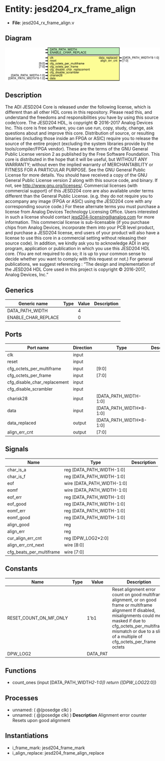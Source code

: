 # Entity: jesd204_rx_frame_align

- **File**: jesd204_rx_frame_align.v
## Diagram

![Diagram](jesd204_rx_frame_align.svg "Diagram")
## Description

The ADI JESD204 Core is released under the following license, which is
 different than all other HDL cores in this repository.
 Please read this, and understand the freedoms and responsibilities you have
 by using this source code/core.
 The JESD204 HDL, is copyright © 2016-2017 Analog Devices Inc.
 This core is free software, you can use run, copy, study, change, ask
 questions about and improve this core. Distribution of source, or resulting
 binaries (including those inside an FPGA or ASIC) require you to release the
 source of the entire project (excluding the system libraries provide by the
 tools/compiler/FPGA vendor). These are the terms of the GNU General Public
 License version 2 as published by the Free Software Foundation.
 This core  is distributed in the hope that it will be useful, but WITHOUT ANY
 WARRANTY; without even the implied warranty of MERCHANTABILITY or FITNESS FOR
 A PARTICULAR PURPOSE. See the GNU General Public License for more details.
 You should have received a copy of the GNU General Public License version 2
 along with this source code, and binary.  If not, see
 <http://www.gnu.org/licenses/>.
 Commercial licenses (with commercial support) of this JESD204 core are also
 available under terms different than the General Public License. (e.g. they
 do not require you to accompany any image (FPGA or ASIC) using the JESD204
 core with any corresponding source code.) For these alternate terms you must
 purchase a license from Analog Devices Technology Licensing Office. Users
 interested in such a license should contact jesd204-licensing@analog.com for
 more information. This commercial license is sub-licensable (if you purchase
 chips from Analog Devices, incorporate them into your PCB level product, and
 purchase a JESD204 license, end users of your product will also have a
 license to use this core in a commercial setting without releasing their
 source code).
 In addition, we kindly ask you to acknowledge ADI in any program, application
 or publication in which you use this JESD204 HDL core. (You are not required
 to do so; it is up to your common sense to decide whether you want to comply
 with this request or not.) For general publications, we suggest referencing :
 “The design and implementation of the JESD204 HDL Core used in this project
 is copyright © 2016-2017, Analog Devices, Inc.”
 
## Generics

| Generic name        | Type | Value | Description |
| ------------------- | ---- | ----- | ----------- |
| DATA_PATH_WIDTH     |      | 4     |             |
| ENABLE_CHAR_REPLACE |      | 0     |             |
## Ports

| Port name                    | Direction | Type                    | Description |
| ---------------------------- | --------- | ----------------------- | ----------- |
| clk                          | input     |                         |             |
| reset                        | input     |                         |             |
| cfg_octets_per_multiframe    | input     | [9:0]                   |             |
| cfg_octets_per_frame         | input     | [7:0]                   |             |
| cfg_disable_char_replacement | input     |                         |             |
| cfg_disable_scrambler        | input     |                         |             |
| charisk28                    | input     | [DATA_PATH_WIDTH-1:0]   |             |
| data                         | input     | [DATA_PATH_WIDTH*8-1:0] |             |
| data_replaced                | output    | [DATA_PATH_WIDTH*8-1:0] |             |
| align_err_cnt                | output    | [7:0]                   |             |
## Signals

| Name                     | Type                       | Description |
| ------------------------ | -------------------------- | ----------- |
| char_is_a                | reg  [DATA_PATH_WIDTH-1:0] |             |
| char_is_f                | reg  [DATA_PATH_WIDTH-1:0] |             |
| eof                      | wire [DATA_PATH_WIDTH-1:0] |             |
| eomf                     | wire [DATA_PATH_WIDTH-1:0] |             |
| eof_err                  | reg  [DATA_PATH_WIDTH-1:0] |             |
| eof_good                 | reg  [DATA_PATH_WIDTH-1:0] |             |
| eomf_err                 | reg  [DATA_PATH_WIDTH-1:0] |             |
| eomf_good                | reg  [DATA_PATH_WIDTH-1:0] |             |
| align_good               | reg                        |             |
| align_err                | reg                        |             |
| cur_align_err_cnt        | reg  [DPW_LOG2*2:0]        |             |
| align_err_cnt_next       | wire [8:0]                 |             |
| cfg_beats_per_multiframe | wire [7:0]                 |             |
## Constants

| Name                   | Type | Value    | Description                                                                                                                                                                                                                                               |
| ---------------------- | ---- | -------- | --------------------------------------------------------------------------------------------------------------------------------------------------------------------------------------------------------------------------------------------------------- |
| RESET_COUNT_ON_MF_ONLY |      | 1'b1     | Reset alignment error count on good multiframe alignment, or on good frame or multiframe alignment If disabled, misalignments could me masked if due to cfg_octets_per_multiframe mismatch or due to a slip of a multiple of cfg_octets_per_frame octets  |
| DPW_LOG2               |      | DATA_PAT |                                                                                                                                                                                                                                                           |
## Functions
- count_ones <font id="function_arguments">(input [DATA_PATH_WIDTH*2-1:0])</font> <font id="function_return">return ([DPW_LOG2*2:0])</font>
## Processes
- unnamed: ( @(posedge clk) )
- unnamed: ( @(posedge clk) )
**Description**
Alignment error counter
Resets upon good alignment

## Instantiations

- i_frame_mark: jesd204_frame_mark
- i_align_replace: jesd204_frame_align_replace
